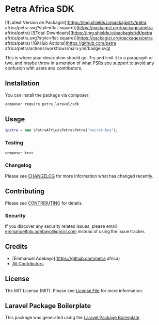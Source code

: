 # Petra Africa SDK

[![Latest Version on Packagist](https://img.shields.io/packagist/v/petra africa/petra.svg?style=flat-square)](https://packagist.org/packages/petra africa/petra)
[![Total Downloads](https://img.shields.io/packagist/dt/petra africa/petra.svg?style=flat-square)](https://packagist.org/packages/petra africa/petra)
![GitHub Actions](https://github.com/petra africa/petra/actions/workflows/main.yml/badge.svg)

This is where your description should go. Try and limit it to a paragraph or two, and maybe throw in a mention of what PSRs you support to avoid any confusion with users and contributors.

## Installation

You can install the package via composer:

```bash
composer require petra_laravel/sdk
```

## Usage

```php
$petra = new \PetraAfrica\Petra\Petra("secret-key");
```

### Testing

```bash
composer test
```

### Changelog

Please see [CHANGELOG](CHANGELOG.md) for more information what has changed recently.

## Contributing

Please see [CONTRIBUTING](CONTRIBUTING.md) for details.

### Security

If you discover any security related issues, please email emmanueltolu.adebayo@gmail.com instead of using the issue tracker.

## Credits

-   [Emmanuel Adebayo](https://github.com/petra africa)
-   [All Contributors](../../contributors)

## License

The MIT License (MIT). Please see [License File](LICENSE.md) for more information.

## Laravel Package Boilerplate

This package was generated using the [Laravel Package Boilerplate](https://laravelpackageboilerplate.com).

